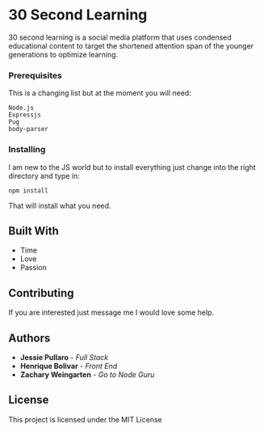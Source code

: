# 30 Second Learning

30 second learning is a social media platform that uses condensed educational content to target the shortened attention span of the younger generations to optimize learning. 

### Prerequisites

This is a changing list but at the moment you will need:

```
Node.js
Expressjs
Pug
body-parser
```

### Installing

I am new to the JS world but to install everything just change into the right directory and type in:

```
npm install
```

That will install what you need.

## Built With

* Time
* Love
* Passion

## Contributing

If you are interested just message me I would love some help.

## Authors

* **Jessie Pullaro** - *Full Stack*
* **Henrique Bolivar** - *Front End*
* **Zachary Weingarten** - *Go to Node Guru*


## License

This project is licensed under the MIT License
